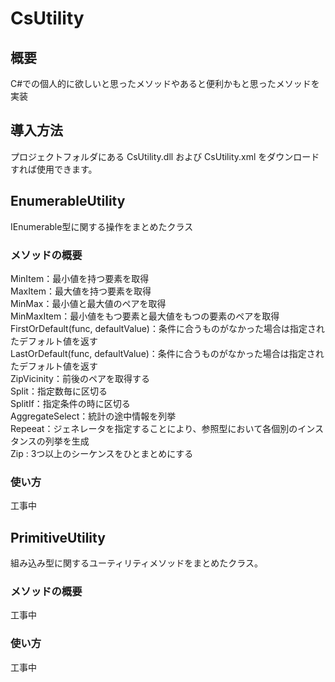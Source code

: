 # CsUtility  
## 概要  

C#での個人的に欲しいと思ったメソッドやあると便利かもと思ったメソッドを実装  

## 導入方法  
プロジェクトフォルダにある CsUtility.dll および CsUtility.xml をダウンロードすれば使用できます。

## EnumerableUtility  

IEnumerable型に関する操作をまとめたクラス  


### メソッドの概要

MinItem：最小値を持つ要素を取得  
MaxItem：最大値を持つ要素を取得  
MinMax：最小値と最大値のペアを取得  
MinMaxItem：最小値をもつ要素と最大値をもつの要素のペアを取得  
FirstOrDefault(func, defaultValue)：条件に合うものがなかった場合は指定されたデフォルト値を返す  
LastOrDefault(func, defaultValue)：条件に合うものがなかった場合は指定されたデフォルト値を返す  
ZipVicinity：前後のペアを取得する  
Split：指定数毎に区切る  
SplitIf：指定条件の時に区切る  
AggregateSelect：統計の途中情報を列挙  
Repeeat：ジェネレータを指定することにより、参照型において各個別のインスタンスの列挙を生成  
Zip : 3つ以上のシーケンスをひとまとめにする

### 使い方  

工事中  

## PrimitiveUtility  
組み込み型に関するユーティリティメソッドをまとめたクラス。  

### メソッドの概要  
工事中  


### 使い方  
工事中  
